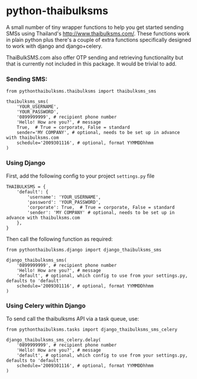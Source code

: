 # python-thaibulksms

A small number of tiny wrapper functions to help you get started sending SMSs using Thailand's http://www.thaibulksms.com/. These functions work in plain python plus there's a couple of extra functions specifically designed to work with django and django+celery.

ThaiBulkSMS.com also offer OTP sending and retrieving functionality but that is currently not included in this package. It would be trivial to add.

### Sending SMS:

```
from pythonthaibulksms.thaibulksms import thaibulksms_sms

thaibulksms_sms(
    'YOUR_USERNAME',
    'YOUR_PASSWORD',
    '0899999999', # recipient phone number
    'Hello! How are you?', # message
    True,  # True = corporate, False = standard
    sender='MY COMPANY', # optional, needs to be set up in advance with thaibulksms.com
    schedule='2009301116', # optional, format YYMMDDhhmm
)
```


### Using Django

First, add the following config to your project `settings.py` file
```
THAIBULKSMS = {
    'default': {
        'username': 'YOUR_USERNAME',
        'password': 'YOUR_PASSWORD',
        'corporate': True,  # True = corporate, False = standard
        'sender': 'MY COMPANY' # optional, needs to be set up in advance with thaibulksms.com
    },
}
```

Then call the following function as required:
```
from pythonthaibulksms.django import django_thaibulksms_sms

django_thaibulksms_sms(
    '0899999999', # recipient phone number
    'Hello! How are you?', # message
    'default', # optional, which config to use from your settings.py, defaults to 'default'
    schedule='2009301116', # optional, format YYMMDDhhmm
)
```

### Using Celery within Django

To send call the thaibulksms API via a task queue, use:
```
from pythonthaibulksms.tasks import django_thaibulksms_sms_celery

django_thaibulksms_sms_celery.delay(
    '0899999999', # recipient phone number
    'Hello! How are you?', # message
    'default', # optional, which config to use from your settings.py, defaults to 'default'
    schedule='2009301116', # optional, format YYMMDDhhmm
)
```